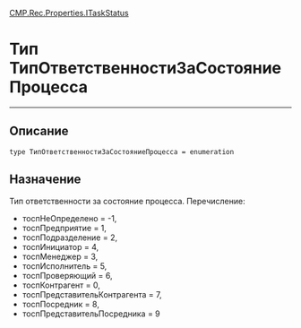 ﻿---
Link: CMP.Rec.Properties.ITaskStatus.@ТипОтветственностиЗаСостояниеПроцесса
---

<!---  Навигация
[Имя проекта](#) :
-->
[CMP.Rec.Properties.ITaskStatus](Default)

# Тип ТипОтветственностиЗаСостояниеПроцесса
---

## Описание

    type ТипОтветственностиЗаСостояниеПроцесса = enumeration

<!--
## Аргументы{#Args}

### Аргумент1

Описание аргумента 1
-->

## Назначение
Тип ответственности за состояние процесса.
Перечисление:
* тоспНеОпределено = -1,
* тоспПредприятие = 1,
* тоспПодразделение = 2,
* тоспИнициатор = 4,
* тоспМенеджер = 3,
* тоспИсполнитель = 5,
* тоспПроверяющий = 6,
* тоспКонтрагент = 0,
* тоспПредставительКонтрагента = 7,
* тоспПосредник = 8,
* тоспПредставительПосредника = 9

<!--
## Пример

    ТипОтветственностиЗаСостояниеПроцесса...
-->


